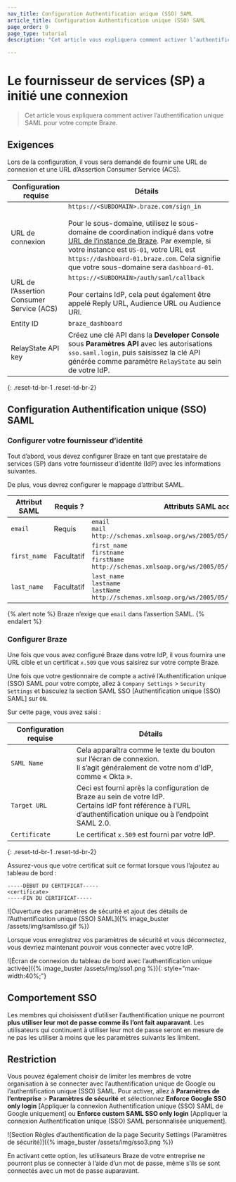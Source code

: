 ```yaml
---
nav_title: Configuration Authentification unique (SSO) SAML
article_title: Configuration Authentification unique (SSO) SAML
page_order: 0
page_type: tutorial
description: "Cet article vous expliquera comment activer l’authentification unique SAML pour votre compte Braze."

---
```


# Le fournisseur de services (SP) a initié une connexion

> Cet article vous expliquera comment activer l’authentification unique SAML pour votre compte Braze.

## Exigences

Lors de la configuration, il vous sera demandé de fournir une URL de connexion et une URL d’Assertion Consumer Service (ACS).  

| Configuration requise | Détails |
|---|---|
| URL de connexion | `https://<SUBDOMAIN>.braze.com/sign_in` <br><br> Pour le sous-domaine, utilisez le sous-domaine de coordination indiqué dans votre [URL de l’instance de Braze]({{site.baseurl}}/user_guide/administrative/access_braze/braze_instances/). Par exemple, si votre instance est `US-01`, votre URL est `https://dashboard-01.braze.com`. Cela signifie que votre sous-domaine sera `dashboard-01`. |
| URL de l’Assertion Consumer Service (ACS) | `https://<SUBDOMAIN>/auth/saml/callback` <br><br> Pour certains IdP, cela peut également être appelé Reply URL, Audience URL ou Audience URI. |
| Entity ID | `braze_dashboard` |
| RelayState API key | Créez une clé API dans la **Developer Console** sous **Paramètres API** avec les autorisations `sso.saml.login`, puis saisissez la clé API générée comme paramètre `RelayState` au sein de votre IdP. |
{: .reset-td-br-1 .reset-td-br-2}

## Configuration Authentification unique (SSO) SAML

### Configurer votre fournisseur d’identité

Tout d’abord, vous devez configurer Braze en tant que prestataire de services (SP) dans votre fournisseur d’identité (IdP) avec les informations suivantes.

De plus, vous devrez configurer le mappage d’attribut SAML.

| Attribut SAML | Requis ? | Attributs SAML acceptés |
|---|---|---|
|`email` | Requis | `email` <br> `mail` <br> `http://schemas.xmlsoap.org/ws/2005/05/identity/claims/email` |
| `first_name` | Facultatif | `first_name` <br> `firstname` <br> `firstName`<br>`http://schemas.xmlsoap.org/ws/2005/05/identity/claims/first_name` |
| `last_name` | Facultatif | `last_name` <br> `lastname` <br> `lastName` <br>`http://schemas.xmlsoap.org/ws/2005/05/identity/claims/last_name` |

{% alert note %}
Braze n’exige que `email` dans l’assertion SAML.
{% endalert %}

### Configurer Braze

Une fois que vous avez configuré Braze dans votre IdP, il vous fournira une URL cible et un certificat `x.509` que vous saisirez sur votre compte Braze.

Une fois que votre gestionnaire de compte a activé l’Authentification unique (SSO) SAML pour votre compte, allez à `Company Settings` > `Security Settings` et basculez la section SAML SSO [Authentification unique (SSO) SAML] sur `ON`.

Sur cette page, vous avez saisi :

| Configuration requise | Détails |
|---|---|
| `SAML Name` | Cela apparaîtra comme le texte du bouton sur l’écran de connexion.<br>Il s’agit généralement de votre nom d’IdP, comme « Okta ». |
| `Target URL` | Ceci est fourni après la configuration de Braze au sein de votre IdP.<br> Certains IdP font référence à l’URL d’authentification unique ou à l’endpoint SAML 2.0. |
| `Certificate` | Le certificat `x.509` est fourni par votre IdP.|
{: .reset-td-br-1 .reset-td-br-2}

Assurez-vous que votre certificat suit ce format lorsque vous l’ajoutez au tableau de bord :

```
-----DÉBUT DU CERTIFICAT-----
<certificate>
-----FIN DU CERTIFICAT-----
```

![Ouverture des paramètres de sécurité et ajout des détails de l’Authentification unique (SSO) SAML]({% image_buster /assets/img/samlsso.gif %})

Lorsque vous enregistrez vos paramètres de sécurité et vous déconnectez, vous devriez maintenant pouvoir vous connecter avec votre IdP.

![Écran de connexion du tableau de bord avec l’authentification unique activée]({% image_buster /assets/img/sso1.png %}){: style="max-width:40%;"}

## Comportement SSO

Les membres qui choisissent d’utiliser l’authentification unique ne pourront **plus utiliser leur mot de passe comme ils l’ont fait auparavant**. Les utilisateurs qui continuent à utiliser leur mot de passe seront en mesure de ne pas les utiliser à moins que les paramètres suivants les limitent. 

## Restriction

Vous pouvez également choisir de limiter les membres de votre organisation à se connecter avec l’authentification unique de Google ou l’authentification unique (SSO) SAML. Pour activer, allez à **Paramètres de l’entreprise** > **Paramètres de sécurité** et sélectionnez **Enforce Google SSO only login** [Appliquer la connexion Authentification unique (SSO) SAML de Google uniquement] ou **Enforce custom SAML SSO only login** [Appliquer la connexion Authentification unique (SSO) SAML personnalisée uniquement].

![Section Règles d’authentification de la page Security Settings (Paramètres de sécurité)]({% image_buster /assets/img/sso3.png %})

En activant cette option, les utilisateurs Braze de votre entreprise ne pourront plus se connecter à l’aide d’un mot de passe, même s’ils se sont connectés avec un mot de passe auparavant.
